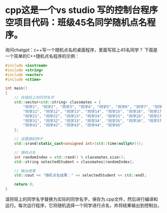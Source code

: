 # cpp这是一个vs studio 写的控制台程序空项目代码：班级45名同学随机点名程序。
询问chatgpt：c++写一个随机点名的桌面程序，里面写班上45名同学？
下面是一个简单的C++随机点名程序的示例：

```cpp
#include <iostream>
#include <string>
#include <vector>
#include <ctime>

int main()
{
    // 存储班上的同学名字
    std::vector<std::string> classmates = {
        "同学1", "同学2", "同学3", "同学4", "同学5", "同学6", "同学7", "同学8", "同学9", "同学10",
        "同学11", "同学12", "同学13", "同学14", "同学15", "同学16", "同学17", "同学18", "同学19", "同学20",
        "同学21", "同学22", "同学23", "同学24", "同学25", "同学26", "同学27", "同学28", "同学29", "同学30",
        "同学31", "同学32", "同学33", "同学34", "同学35", "同学36", "同学37", "同学38", "同学39", "同学40",
        "同学41", "同学42", "同学43", "同学44", "同学45"
    };

    // 设置随机种子
    std::srand(static_cast<unsigned int>(std::time(nullptr)));

    // 随机点名
    int randomIndex = std::rand() % classmates.size();
    std::string selectedStudent = classmates[randomIndex];

    // 输出结果
    std::cout << "随机点名结果：" << selectedStudent << std::endl;

    return 0;
}
```

请将班上的同学名字替换为实际的同学名字，保存为.cpp文件，然后进行编译和运行。每次运行程序，它将随机选择一个同学进行点名，并将结果输出到控制台。
